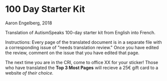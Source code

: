 # 100 Day Starter Kit

Aaron Engelberg, 2018

Translation of AutismSpeaks 100-day starter kit from English into French.

Instructions:
Every page of the translated document is in a separate file with a corresponding issue of "needs translation review." Once you have edited the review, comment on the issue that you have edited that page.

  The next time you are in the CRI, come to office XX for your sticker! Those who have translated the **Top 3 Most Pages** will recieve a 25€ gift card to a website *of their choice.*
